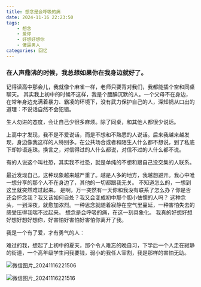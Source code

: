 ```yaml
---
title: 想念是会呼吸的痛
date: 2024-11-16 22:23:50
tags: 
    - 想念
    - 爱你
    - 好想好想你
    - 傻逼男人
categories: 回忆
---
```

### 在人声鼎沸的时候，我总想如果你在我身边就好了。
记得读高中那会儿，我就像个麻雀一样，老师只要背对我们，我都能插个空和同桌聊天。
其实我上初中的时候不这样，我是个腼腆沉默的人。一个父母不在身边，在常年身边充满着暴力、霸凌的环境下，没有武力保护自己的人，深知祸从口出的道理：不说话自然不会犯错。

生人勿进的态度，会让自己少很多麻烦。除了同桌，和其他人都很少说话。

上高中才发现，我不是不爱说话，而是不想和不熟悉的人说话。后来我越来越发现，身边像我这样的人特别多。在公共场合或者和陌生人什么都不想说，到了私底下却妙语连珠。换言之，对信得过的人什么都说，对信不过的人什么都不说。

有的人说这个叫社恐，其实我不社恐，就是单纯的不想和跟自己没交集的人联系。

最近发现自己，这种现象越来越严重了。越是人多的地方，我越想避开。我心中唯一想分享的那个人不在身边了，其他的一切都跟我无关。
不知道怎么的，一想到这里就突然难过起来。
是啊，万一突然有一天你和我没有联系了怎么办？你是否还会怀念我？我又该如何自处？我又会变成初中那个胆小怯懦的人吗？
这种念头，一到深夜，就愈加浓烈。一种思念就随着寂静在空气里蔓延，一种害怕失去的感受压得我喘不过起来。
想念是会呼吸的痛，在这一刻具象化。
我真的好想好想好想好想好想你，好害怕好害怕好害怕你离开了我。

我是一个有了爱，才有勇气的人：

难过的我，想起了上初中的夏天，那个令人难忘的晚自习，下学后一个人走在寂静的街道，一个高年级学生问我要钱，弱小的我任人宰割，我是那样的害怕无助。

![微信图片_20241116221506](https://gmoonlight.oss-cn-chengdu.aliyuncs.com/img/202411162301112.jpg)

![微信图片_20241116221516](https://gmoonlight.oss-cn-chengdu.aliyuncs.com/img/202411162301973.jpg)
